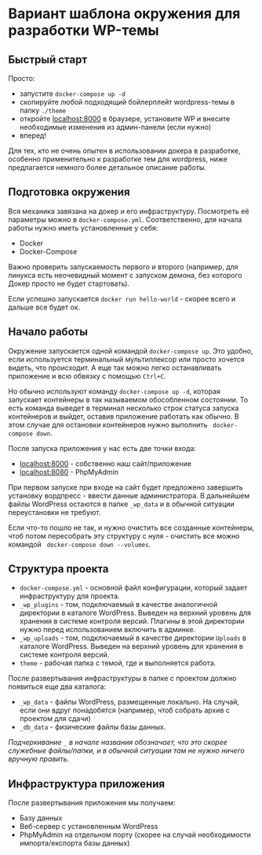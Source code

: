 # Вариант шаблона окружения для разработки WP-темы

Быстрый старт
---

Просто:
 - запустите `docker-compose up -d`
 - скопируйте любой подходящий бойлерплейт wordpress-темы в папку `./theme`
 - откройте [localhost:8000](localhost:8000) в браузере, установите WP и внесите необходимые изменения из админ-панели (если нужно)  
 - вперед!

Для тех, кто не очень опытен в использовании докера в разработке, особенно применительно к разработке тем для wordpress, ниже предлагается немного более детальное описание работы.

Подготовка окружения
---

Вся механика завязана на докер и его инфраструктуру. Посмотреть её параметры можно в `docker-compose.yml`. Соответственно, для начала работы нужно иметь установленные у себя:
- Docker
- Docker-Compose

Важно проверить запускаемость первого и второго  (например, для линукса есть неочевидный момент с запуском демона, без которого Докер просто не будет стартовать).

Если успешно запускается `docker run hello-world` - скорее всего и дальше все будет ок.

Начало работы
-

Окружение запускается одной командой `docker-compose up`. Это удобно, если используется терминальный мультиплексор или просто хочется видеть, что происходит. А еще так можно легко останавливать приложение и всю обвязку с помощью `Ctrl+C`.

Но обычно используют команду `docker-compose up -d`, которая запускает контейнеры в так называемом обособленном состоянии. То есть команда выведет в терминал несколько строк статуса запуска контейнеров и выйдет, оставив приложение работать как обычно. В этом случае для остановки контейнеров нужно выполнить ` docker-compose down`.

После запуска приложения у нас есть две точки входа:

- [localhost:8000](localhost:8000) - собственно наш сайт/приложение
- [localhost:8080](localhost:8080) - PhpMyAdmin

При первом запуске при входе на сайт будет предложено завершить установку вордпресс - ввести данные администратора. В дальнейшем файлы WordPress остаются в папке `_wp_data` и в обычной ситуации переустановки не требуют.

Если что-то пошло не так, и нужно очистить все созданные контейнеры, чтоб потом пересобрать эту структуру с нуля - очистить все можно командой ` docker-compose down --volumes`.

Структура проекта
-

- `docker-compose.yml` - основной файл конфигурации, который задает инфраструктуру для проекта.
- `_wp_plugins` - том, подключаемый в качестве аналогичной директории в каталоге WordPress. Выведен на верхний уровень для хранения в системе контроля версий. Плагины в этой директории нужно перед использованием включить в админке.
- `_wp_uploads` - том, подключаемый в качестве директории `Uploads` в каталоге WordPress. Выведен на верхний уровень для хранения в системе контроля версий.
- `theme` - рабочая папка с темой, где и выполняется работа.

После развертывания инфраструктуры в папке с проектом должно появиться еще два каталога:

- `_wp_data` - файлы WordPress, размещенные локально. На случай, если они вдруг понадобятся (например, чтоб собрать архив с проектом для сдачи)
- `_db_data` - физические файлы базы данных.

*Подчеркивание `_` в начале названия обозначает, что это скорее служебные файлы/папки, и в обычной ситуации там не нужно ничего вручную править.*

Инфраструктура приложения
-

После развертывания приложения мы получаем:
- Базу данных
- Веб-сервер с установленным WordPress
- PhpMyAdmin на отдельном порту (скорее на случай необходимости импорта/експорта базы данных)

